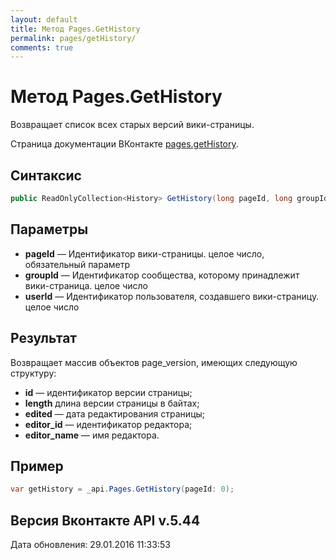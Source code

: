 ```yaml
---
layout: default
title: Метод Pages.GetHistory
permalink: pages/getHistory/
comments: true
---
```

# Метод Pages.GetHistory
Возвращает список всех старых версий вики-страницы.

Страница документации ВКонтакте [pages.getHistory](https://vk.com/dev/pages.getHistory).

## Синтаксис
``` csharp
public ReadOnlyCollection<History> GetHistory(long pageId, long groupId, long? userId = null)
```

## Параметры
+ **pageId** — Идентификатор вики-страницы. целое число, обязательный параметр
+ **groupId** — Идентификатор сообщества, которому принадлежит вики-страница. целое число
+ **userId** — Идентификатор пользователя, создавшего вики-страницу. целое число

## Результат
Возвращает массив объектов page_version, имеющих следующую структуру: 

+ **id** — идентификатор версии страницы; 
+ **length**  длина версии страницы в байтах; 
+ **edited** — дата редактирования страницы; 
+ **editor_id** — идентификатор редактора; 
+ **editor_name** — имя редактора.

## Пример
``` csharp
var getHistory = _api.Pages.GetHistory(pageId: 0);
```

## Версия Вконтакте API v.5.44
Дата обновления: 29.01.2016 11:33:53
